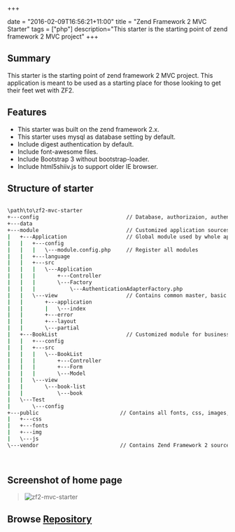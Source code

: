 +++

date = "2016-02-09T16:56:21+11:00"
title = "Zend Framework 2 MVC Starter"
tags = ["php"]
description="This starter is the starting point of zend framework 2 MVC project"
+++


## Summary

This starter is the starting point of zend framework 2 MVC project. This application is meant to be used as a starting place for those looking to get their feet wet with ZF2. 

## Features

* This starter was built on the zend framework 2.x.
* This starter uses mysql as database setting by default. 
* Include digest authentication by default.
* Include font-awesome files.
* Include Bootstrap 3 without bootstrap-loader.
* Include html5shiiv.js to support older IE browser. 


## Structure of starter

```bash

\path\to\zf2-mvc-starter
+---config                            // Database, authorizaion, authentication setting
+---data          
+---module                            // Customized application sources
|   +---Application                   // Global module used by whole application
|   |   +---config
|   |   |   \---module.config.php     // Register all modules 
|   |   +---language
|   |   +---src
|   |   |   \---Application
|   |   |       +---Controller
|   |   |       \---Factory
|   |   |           \---AuthenticationAdapterFactory.php
|   |   \---view                      // Contains common master, basic layout files 
|   |       +---application
|   |       |   \---index
|   |       +---error
|   |       +---layout
|   |       \---partial
|   +---BookList                      // Customized module for business purpose
|   |   +---config
|   |   +---src
|   |   |   \---BookList
|   |   |       +---Controller
|   |   |       +---Form
|   |   |       \---Model
|   |   \---view
|   |       \---book-list
|   |           \---book
|   \---Test
|       \---config
+---public                          // Contains all fonts, css, images, and js files
|   +---css
|   +---fonts
|   +---img
|   \---js
\---vendor                          // Contains Zend Framework 2 source code
          
    
```


## Screenshot of home page


> ![zf2-mvc-starter](/img/zf2-mvc-starter.png)

## Browse [Repository](https://github.com/harryho/zf2-mvc-starter.git)

